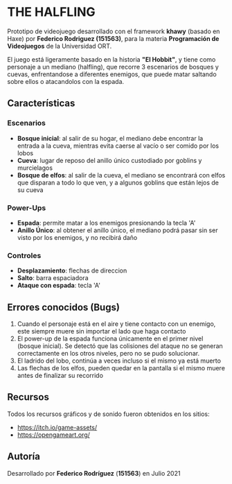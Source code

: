 # THE HALFLING

Prototipo de videojuego desarrollado con el framework **khawy** (basado en Haxe) por **Federico Rodriguez (151563)**, para la materia **Programación de Videojuegos** de la Universidad ORT.

El juego está ligeramente basado en la historia **"El Hobbit"**, y tiene como personaje a un mediano (halfling), que recorre 3 escenarios de bosques y cuevas, enfrentandose a diferentes enemigos, que puede matar saltando sobre ellos o atacandolos con la espada.

## Características

### Escenarios
* **Bosque inicial**: al salir de su hogar, el mediano debe encontrar la entrada a la cueva, mientras evita caerse al vacío o ser comido por los lobos
* **Cueva**: lugar de reposo del anillo único custodiado por goblins y murcielagos
* **Bosque de elfos**: al salir de la cueva, el mediano se encontrará con elfos que disparan a todo lo que ven, y a algunos goblins que están lejos de su cueva

### Power-Ups
* **Espada**: permite matar a los enemigos presionando la tecla 'A'
* **Anillo Único**: al obtener el anillo único, el mediano podrá pasar sin ser visto por los enemigos, y no recibirá daño

### Controles
* **Desplazamiento**: flechas de direccion
* **Salto**: barra espaciadora
* **Ataque con espada**: tecla 'A'

## Errores conocidos (Bugs)
1. Cuando el personaje está en el aire y tiene contacto con un enemigo, este siempre muere sin importar el lado que haga contacto
2. El power-up de la espada funciona únicamente en el primer nivel (bosque inicial). Se detectó que las colisiones del ataque no se generan correctamente en los otros niveles, pero no se pudo solucionar.
3. El ladrido del lobo, continúa a veces incluso si el mismo ya está muerto
4. Las flechas de los elfos, pueden quedar en la pantalla si el mismo muere antes de finalizar su recorrido 

## Recursos
Todos los recursos gráficos y de sonido fueron obtenidos en los sitios:
* https://itch.io/game-assets/
* https://opengameart.org/

## Autoría
Desarrollado por **Federico Rodríguez** (**151563**) en Julio 2021



